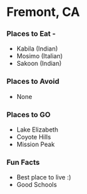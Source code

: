 # Fremont, CA

### Places to Eat -
- Kabila (Indian)
- Mosimo (Italian)
- Sakoon (Indian)

### Places to Avoid
- None

### Places to GO
- Lake Elizabeth
- Coyote Hills
- Mission Peak

### Fun Facts
- Best place to live :)
- Good Schools
